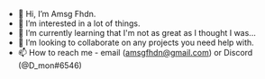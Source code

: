- 👋 Hi, I’m Amsg Fhdn.
- 👀 I’m interested in a lot of things.
- 🌱 I’m currently learning that I'm not as great as I thought I was...
- 💞️ I’m looking to collaborate on any projects you need help with.
- 📫 How to reach me - email (amsgfhdn@gmail.com) or Discord (@D_mon#6546)

<!---
Amsg-Two/Amsg-Two is a ✨ special ✨ repository because its `README.md` (this file) appears on your GitHub profile.
You can click the Preview link to take a look at your changes.
--->
